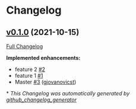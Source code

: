 # Changelog

## [v0.1.0](https://github.com/adaleks/test-3/tree/v0.1.0) (2021-10-15)

[Full Changelog](https://github.com/adaleks/test-3/compare/1a344e4024a48a963f727968f6fd3a0041592160...v0.1.0)

**Implemented enhancements:**

- feature 2 [\#2](https://github.com/adaleks/test-3/issues/2)
- feature 1 [\#1](https://github.com/adaleks/test-3/issues/1)
- Master [\#3](https://github.com/adaleks/test-3/pull/3) ([gjovanovicst](https://github.com/gjovanovicst))



\* *This Changelog was automatically generated by [github_changelog_generator](https://github.com/github-changelog-generator/github-changelog-generator)*
